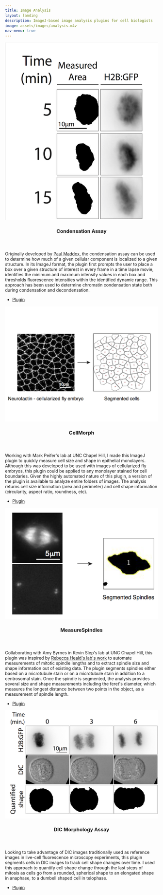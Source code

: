 ```yaml
---
title: Image Analysis
layout: landing
description: ImageJ-based image analysis plugins for cell biologists
image: assets/images/analysis.m4v
nav-menu: true
---
```


<!-- Main -->
<div id="main">

<!-- One -->
<section id="one" class="spotlights">
	<section>
		<a href="https://github.com/viboud12/Condensation_Assay" class="image">
			<img src="assets/images/condensation.png" alt="" data-position="center center" />
		</a>
		<div class="content">
			<div class="inner">
				<header class="major">
					<h3>Condensation Assay</h3>
				</header>
				<p>Originally developed by <a href="http://www.pnas.org/content/103/41/15097.abstract">Paul Maddox</a>, the condensation assay can be used to determine how much of a given cellular component is localized to a given structure. In its ImageJ format, the plugin first prompts the user to place a box over a given structure of interest in every frame in a time lapse movie, identifies the minimum and maximum intensity values in each box and thresholds fluorescence intensities within the identified dynamic range. This approach has been used to determine chromatin condensation state both during condensation and decondensation.</p>
				<ul class="actions">
					<li><a href="https://github.com/viboud12/Condensation_Assay" class="button">Plugin</a></li>
				</ul>
			</div>
		</div>
	</section>
	<section>
		<a href="https://github.com/viboud12/CellMorph" class="image">
			<img src="assets/images/CellMorph_figure-01.jpg" alt="" data-position="top center" />
		</a>
		<div class="content">
			<div class="inner">
				<header class="major">
					<h3>CellMorph</h3>
				</header>
				<p>Working with Mark Peifer's lab at UNC Chapel Hill, I made this ImageJ plugin to quickly measure cell size and shape in epithelial monolayers. Although this was developed to be used with images of cellularized fly embryos, this plugin could be applied to any monolayer stained for cell boundaries. Given the highly automated nature of this plugin, a version of the plugin is available to analyze entire folders of images. The analysis returns cell size information (area and perimeter) and cell shape information (circularity, aspect ratio, roundness, etc).</p>
				<ul class="actions">
					<li><a href="https://github.com/viboud12/CellMorph" class="button">Plugin</a></li>
				</ul>
			</div>
		</div>
	</section>
	<section>
		<a href="https://github.com/viboud12/MeasureSpindles" class="image">
			<img src="assets/images/spindle.png" alt="" data-position="25% 25%" />
		</a>
		<div class="content">
			<div class="inner">
				<header class="major">
					<h3>MeasureSpindles</h3>
				</header>
				<p>Collaborating with Amy Byrnes in Kevin Slep's lab at UNC Chapel Hill, this plugin was inspired by <a href="https://www.ncbi.nlm.nih.gov/pmc/articles/PMC4828689/">Rebecca Heald's lab's work</a> to automate measurements of mitotic spindle lengths and to extract spindle size and shape information out of existing data. The plugin segments spindles either based on a microtubule stain or on a microtubule stain in addition to a centrosomal stain. Once the spindle is segmented, the analysis provides several size and shape measurements including the feret's diameter, which measures the longest distance between two points in the object, as a measurement of spindle length.</p>
				<ul class="actions">
					<li><a href="https://github.com/viboud12/MeasureSpindles" class="button">Plugin</a></li>
				</ul>
			</div>
		</div>
	</section>
	<section>
		<a href="https://github.com/viboud12/DIC_Morphology_Assay" class="image">
			<img src="assets/images/dic.png" alt="" data-position="top center" />
		</a>
		<div class="content">
			<div class="inner">
				<header class="major">
					<h3>DIC Morphology Assay</h3>
				</header>
				<p>Looking to take advantage of DIC images traditionally used as reference images in live-cell fluorescence microscopy experiments, this plugin segments cells in DIC images to track cell shape changes over time. I used this approach to quantify cell shape change through the last steps of mitosis as cells go from a rounded, spherical shape to an elongated shape in anaphase, to a dumbell shaped cell in telophase.</p>
				<ul class="actions">
					<li><a href="https://github.com/viboud12/DIC_Morphology_Assay" class="button">Plugin</a></li>
				</ul>
			</div>
		</div>
	</section>
</section>

</div>

